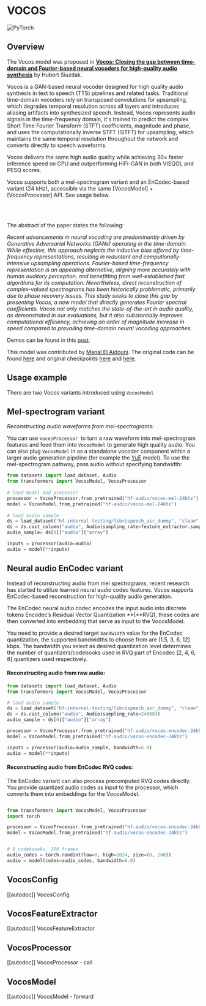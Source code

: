 <!--Copyright 2025 The HuggingFace Team. All rights reserved.

Licensed under the Apache License, Version 2.0 (the "License"); you may not use this file except in compliance with
the License. You may obtain a copy of the License at

http://www.apache.org/licenses/LICENSE-2.0

Unless required by applicable law or agreed to in writing, software distributed under the License is distributed on
an "AS IS" BASIS, WITHOUT WARRANTIES OR CONDITIONS OF ANY KIND, either express or implied. See the License for the
specific language governing permissions and limitations under the License.

⚠️ Note that this file is in Markdown but contain specific syntax for our doc-builder (similar to MDX) that may not be
rendered properly in your Markdown viewer.

-->

# VOCOS

<div class="flex flex-wrap space-x-1">
<img alt="PyTorch" src="https://img.shields.io/badge/PyTorch-DE3412?style=flat&logo=pytorch&logoColor=white">
</div>

## Overview

The Vocos model was proposed in  [**Vocos: Closing the gap between time-domain and Fourier-based neural vocoders for high-quality audio synthesis**](https://huggingface.co/papers/2306.00814) by Hubert Siuzdak.

Vocos is a GAN-based neural vocoder designed for high quality audio synthesis in text to speech (TTS) pipelines and related tasks. Traditional time-domain vocoders rely on transposed convolutions for upsampling, which degrades temporal resolution across all layers and introduces aliasing artifacts into synthesized speech.
Instead, Vocos represents audio signals in the time-frequency domain, it's trained to predict the complex Short Time Fourier Transform (STFT) coefficients, magnitude and phase, and uses the computationally inverse STFT (ISTFT) for upsampling, which maintains the same temporal resolution throughout the network and converts directly to speech waveforms.

Vocos delivers the same high audio quality while achieving  30× faster inference speed on CPU and outperforming HiFi-GAN in both VISQOL and PESQ scores.


Vocos supports both a mel-spectrogram variant and an EnCodec-based variant (24 kHz), accessible via the same [VocosModel] + [VocosProcessor] API. See usage below.


<br>
<br>

The abstract of the paper states the following:

*Recent advancements in neural vocoding are predominantly driven by Generative Adversarial Networks (GANs) operating in the time-domain. While effective, this approach neglects the inductive bias offered by time-frequency representations, resulting in reduntant and computionally-intensive upsampling operations. Fourier-based time-frequency representation is an appealing alternative, aligning more accurately with human auditory perception, and benefitting from well-established fast algorithms for its computation. Nevertheless, direct reconstruction of complex-valued spectrograms has been historically problematic, primarily due to phase recovery issues. This study seeks to close this gap by presenting Vocos, a new model that directly generates Fourier spectral coefficients. Vocos not only matches the state-of-the-art in audio quality, as demonstrated in our evaluations, but it also substantially improves computational efficiency, achieving an order of magnitude increase in speed compared to prevailing time-domain neural vocoding approaches.*



Demos can be found in this [post](https://gemelo-ai.github.io/vocos/).



This model was contributed by [Manal El Aidouni](https://huggingface.co/Manel). The original code can be found [here](https://github.com/gemelo-ai/vocos) and original checkpoints  [here](https://huggingface.co/charactr/vocos-mel-24khz) and [here](https://huggingface.co/charactr/vocos-encodec-24khz).




## Usage example 

There are two Vocos variants introduced using `VocosModel`  


## Mel-spectrogram variant 

*Reconstructing audio waveforms from mel-spectrograms:*

You can use `VocosProcessor`  to turn a raw waveform into mel-spectrogram features and feed them into `VocosModel` to generate high quality audio. You can also plug `VocosModel` in as a standalone vocoder component within a larger audio generation pipeline (for example the [YuE](https://github.com/multimodal-art-projection/YuE) model). To use the mel-spectrogram pathway, pass audio without specifying bandwidth:

```python 
from datasets import load_dataset, Audio
from transformers import VocosModel, VocosProcessor
    
# load model and processor
processor = VocosProcessor.from_pretrained("hf-audio/vocos-mel-24khz")
model = VocosModel.from_pretrained("hf-audio/vocos-mel-24khz")
    
# load audio sample
ds = load_dataset("hf-internal-testing/librispeech_asr_dummy", "clean", split="validation")
ds = ds.cast_column("audio", Audio(sampling_rate=feature_extractor.sampling_rate))
audio_sample= ds[0]["audio"]["array"]

inputs = processor(audio=audio)
audio = model(**inputs)

```


## Neural audio EnCodec variant

Instead of reconstructing audio from mel spectrograms, recent research has started to utilize learned neural audio codec features. Vocos supports EnCodec-based reconstruction for high-quality audio generation.

The EnCodec neural audio codec encodes the input audio into discrete tokens Encodec’s Residual Vector Quantization **(**RVQ), these codes are then converted into embedding that serve as input to the VocosModel.

You need to provide a desired target `bandwidth` value for the EnCodec quantization, the supported bandwidths to choose from are  [1.5, 3, 6, 12] kbps.  The bandwidth you select as desired quantization level determines the number of quantizers/codebooks used in RVQ part of Encodec [2, 4, 6, 8] quantizers used respectively.

#### Reconstructing audio from raw audio:
```python 
from datasets import load_dataset, Audio
from transformers import VocosModel, VocosProcessor

# load audio sample
ds = load_dataset("hf-internal-testing/librispeech_asr_dummy", "clean", split="validation")
ds = ds.cast_column("audio", Audio(sampling_rate=24000))  
audio_sample = ds[0]["audio"]["array"]

processor = VocosProcessor.from_pretrained("hf-audio/vocos-encodec-24khz")
model = VocosModel.from_pretrained("hf-audio/vocos-encodec-24khz")

inputs = processor(audio=audio_sample, bandwidth=6.0)
audio = model(**inputs)
```

#### Reconstructing audio from EnCodec RVQ codes:
The EnCodec variant can also process precomputed RVQ codes directly. You provide quantized audio codes as input to the processor, which converts them into embeddings for the VocosModel.

```python

from transformers import VocosModel, VocosProcessor
import torch

processor = VocosProcessor.from_pretrained("hf-audio/vocos-encodec-24khz")
model = VocosModel.from_pretrained("hf-audio/vocos-encodec-24khz")


# 8 codeboooks, 200 frames
audio_codes = torch.randint(low=0, high=1024, size=(8, 200))  
audio = model(codes=audio_codes, bandwidth=6.0)

```



## VocosConfig

[[autodoc]] VocosConfig


## VocosFeatureExtractor

[[autodoc]] VocosFeatureExtractor

## VocosProcessor

[[autodoc]] VocosProcessor
    - call
## VocosModel

[[autodoc]] VocosModel
    - forward

